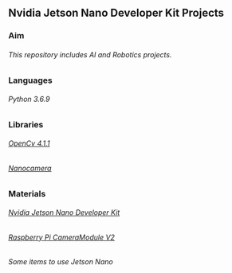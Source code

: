 ## Nvidia Jetson Nano Developer Kit Projects

### Aim
###### This repository includes AI and Robotics projects.

### Languages
###### Python 3.6.9

### Libraries
###### [OpenCv 4.1.1](https://opencv.org/)
###### [Nanocamera](https://pypi.org/project/nanocamera/)

### Materials
###### [Nvidia Jetson Nano Developer Kit](https://developer.nvidia.com/embedded/jetson-nano-developer-kit)
###### [Raspberry Pi CameraModule V2](https://www.raspberrypi.org/products/camera-module-v2/)
###### Some items to use Jetson Nano

